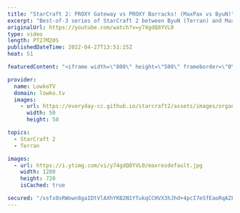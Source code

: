 ```yaml
---
title: "StarCraft 2: PROXY Gateway vs PROXY Barracks! (MaxPax vs ByuN)"
excerpt: "Best-of-3 series of StarCraft 2 between ByuN (Terran) and MaxPax (Protoss). This series starts off very aggressively as both players decide to proxy their first production structures in the middle of the map.  Support my work on Patreon: https://www.patreon.com/lowkotv Become a YouTube member: https://lowko.tv/join"
originalUrl: https://youtube.com/watch?v=y74gdQ8YVL0
type: video
length: PT27M20S
publishedDateTime: 2022-04-27T13:51:25Z
heat: 51

featuredContent: "<iframe width=\"800\" height=\"500\" frameborder=\"0\" src=\"https://www.youtube.com/embed/y74gdQ8YVL0\" allow=\"accelerometer; autoplay; encrypted-media; gyroscope; picture-in-picture\" allowfullscreen></iframe>"

provider:
  name: LowkoTV
  domain: lowko.tv
  images:
    - url: https://everyday-cc.github.io/starcraft2/assets/images/organizations/lowko.tv-50x50.jpg
      width: 50
      height: 50

topics:
  - StarCraft 2
  - Terran

images:
  - url: https://i.ytimg.com/vi/y74gdQ8YVL0/maxresdefault.jpg
    width: 1280
    height: 720
    isCached: true

secured: "/xsfx0sRWown8gaIDtVlAXhYKB2N1YTukqCCHVX3hJhd+4pcI7eSfEaoRqAZFLf494hGVAEonoe5FdabJdHevjmbEmWtgJn10vJ3qXie21b/aOjvvA31Q8tiEHLBwSFrv40Zl8LmIwwPrBGDEyEHqlUt3KO+8XMt9Q6Lm5LVX16KzCM/s7BUKNnIvI+oPREjkWuibUh731JfC+zCPyCfvcjkbF3h5brCqXWrPiAW/dYdUwfHe9k6MBKVyryLW1x11MQRqP8R49TNWF8/d5r85b0FNkLHdXEsPfd4lU/yHPvJxM8oBHXc7y0NJLaU1yItckhALIJx9oVN/0d0A2F7W9N2lOvNnz8ryGY6UBzfR1pyLv66da/PKfmzVg7I9AQDqTSI/WM92D+8++Yb+lU9vQYd4NmDB2tvyh9x8izLYww=;eFAr+PV0ETYPRgePklzf+Q=="
---
```


